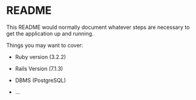 # README

This README would normally document whatever steps are necessary to get the
application up and running.

Things you may want to cover:

* Ruby version (3.2.2)

* Rails Version (7.1.3)

* DBMS (PostgreSQL)

* ...
